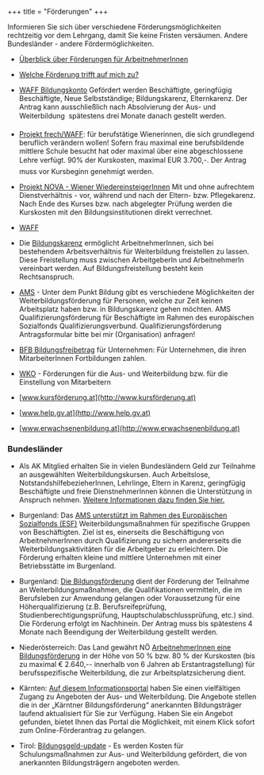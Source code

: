 +++
title = "Förderungen"
+++

Informieren Sie sich über verschiedene Förderungsmöglichkeiten rechtzeitig vor dem Lehrgang, damit Sie keine Fristen versäumen.
Andere Bundesländer - andere Fördermöglichkeiten.

- [Überblick über Förderungen für ArbeitnehmerInnen](http://www.weiterbildung.at/service-fuer-suchende/foerderungen/foerderungen-fuer-arbeitnehmerinnen/)

- [Welche Förderung trifft auf mich zu?](http://www.bildungsfoerderungen.at/abfrage.htm)

- [WAFF Bildungskonto](http://www.bildungsfoerderungen.at/details.php?uid=1) Gefördert werden Beschäftigte, geringfügig Beschäftigte, Neue Selbstständige; Bildungskarenz, Elternkarenz. Der Antrag kann ausschließlich nach Absolvierung der Aus- und Weiterbildung  spätestens drei Monate danach gestellt werden.

- [Projekt frech/WAFF](http://www.bildungsfoerderungen.at/details.php?uid=3): für berufstätige Wienerinnen, die sich grundlegend beruflich verändern wollen! Sofern frau maximal eine berufsbildende mittlere Schule besucht hat oder maximal über eine abgeschlossene Lehre verfügt. 90% der Kurskosten, maximal EUR 3.700,-. Der Antrag muss vor Kursbeginn genehmigt werden.

- [Projekt NOVA - Wiener WiedereinsteigerInnen](http://www.bildungsfoerderungen.at/details.php?uid=6) Mit und ohne aufrechtem Dienstverhältnis - vor, während und nach der Eltern- bzw. Pflegekarenz. Nach Ende des Kurses bzw. nach abgelegter Prüfung werden die Kurskosten mit den Bildungsinstitutionen direkt verrechnet.

- [WAFF](http://www.waff.at)

- Die [Bildungskarenz](http://www.arbeiterkammer.at/online/bildungskarenz-1963.html) ermöglicht ArbeitnehmerInnen, sich bei bestehendem Arbeitsverhältnis für Weiterbildung freistellen zu lassen. Diese Freistellung muss zwischen ArbeitgeberIn und ArbeitnehmerIn vereinbart werden. Auf Bildungsfreistellung besteht kein Rechtsanspruch.

- [AMS](http://www.ams.at) - Unter dem Punkt Bildung gibt es verschiedene Möglichkeiten der Weiterbildungsförderung für Personen, welche zur Zeit keinen Arbeitsplatz haben bzw. in Bildungskarenz gehen möchten. AMS Qualifizierungsförderung für Beschäftigte im Rahmen des europäischen Sozialfonds Qualifizierungsverbund. Qualifizierungsförderung Antragsformular bitte bei mir (Organisation) anfragen!

- [BFB Bildungsfreibetrag](http://www.bildungsfoerderungen.at/details.php?uid=22) für Unternehmen: Für Unternehmen, die ihren MitarbeiterInnen Fortbildungen zahlen.

- [WKO](http://portal.wko.at/wk/format_detail.wk?AngID=1&StID=548376&DstID=686&titel=Fortbildung/,Besch%C3%A4ftigung,von,ArbeitnehmerInnen) - Förderungen für die Aus- und Weiterbildung bzw. für die Einstellung von Mitarbeitern

- [www.kursförderung.at](http://www.kursförderung.at)
- [www.help.gv.at](http://www.help.gv.at)
- [www.erwachsenenbildung.at](http://www.erwachsenenbildung.at)



### Bundesländer

- Als AK Mitglied erhalten Sie in vielen Bundesländern Geld zur Teilnahme an ausgewählten Weiterbildungskursen. Auch Arbeitslose, NotstandshilfebezieherInnen, Lehrlinge, Eltern in Karenz, geringfügig Beschäftigte und freie DienstnehmerInnen können die Unterstützung in Anspruch nehmen. [Weitere Informationen dazu finden Sie hier.](http://www.arbeiterkammer.at/www-192-IP-1958.html)

- Burgenland: Das [AMS unterstützt im Rahmen des Europäischen Sozialfonds (ESF)](http://www.bildungsfoerderungen.at/details.php?uid=128) Weiterbildungsmaßnahmen für spezifische Gruppen von Beschäftigten. Ziel ist es, einerseits die Beschäftigung von ArbeitnehmerInnen durch Qualifizierung zu sichern andererseits die Weiterbildungsaktivitäten für die Arbeitgeber zu erleichtern. Die Förderung erhalten kleine und mittlere Unternehmen mit einer Betriebsstätte im Burgenland.

- Burgenland: [Die Bildungsförderung](http://www.bildungsfoerderungen.at/details.php?uid=9
) dient der Förderung der Teilnahme an Weiterbildungsmaßnahmen, die Qualifikationen vermitteln, die im Berufsleben zur Anwendung gelangen oder Voraussetzung für eine Höherqualifizierung (z.B. Berufsreifeprüfung, Studienberechtigungsprüfung, Hauptschulabschlussprüfung, etc.) sind.
Die Förderung erfolgt im Nachhinein. Der Antrag muss bis spätestens 4 Monate nach Beendigung der Weiterbildung gestellt werden.

- Niederösterreich: Das Land gewährt NÖ [ArbeitnehmerInnen eine Bildungsförderung](http://www.noe.gv.at/Bildung/Aus-und-Weiterbildung/Bildungsfoerderung/Bildungsfoerderung.html) in der Höhe von 50 % bzw. 80 % der Kurskosten (bis zu maximal € 2.640,-- innerhalb von 6 Jahren ab Erstantragstellung) für berufsspezifische Weiterbildung, die zur Arbeitsplatzsicherung dient.

- Kärnten: [Auf diesem Informationsportal](http://www.wissenslandkarte.ktn.gv.at/36898_DE) haben Sie einen vielfältigen Zugang zu Angeboten der Aus- und Weiterbildung. Die Angebote stellen die in der „Kärntner Bildungsförderung“ anerkannten Bildungsträger laufend aktualisiert für Sie zur Verfügung. Haben Sie ein Angebot gefunden, bietet Ihnen das Portal die Möglichkeit, mit einem Klick sofort zum Online-Förderantrag zu gelangen.

- Tirol: [Bildungsgeld-update](http://www.tirol.gv.at/themen/wirtschaft-und-tourismus/arbeit/arbeitsmarktfoerderung/bildungsgeld/) - Es werden Kosten für Schulungsmaßnahmen zur Aus- und Weiterbildung gefördert, die von anerkannten Bildungsträgern angeboten werden.

